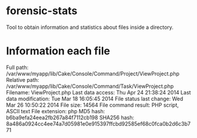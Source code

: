 forensic-stats
==============

Tool to obtain information and statistics about files inside a directory.

Information each file
=====================

Full path: /var/www/myapp/lib/Cake/Console/Command/Project/ViewProject.php
Relative path: /var/www/myapp/lib/Cake/Console/Command/Task/ViewProject.php
Filename: ViewProject.php
Last data access: Thu Apr 24 21:38:24 2014
Last data modification: Tue Mar 18 16:05:45 2014
File status last change: Wed Mar 26 10:50:22 2014
File size: 14564
File command result: PHP script, ASCII text
File extension: php
MD5 hash: b6ba9efa24eea2fb267a84f7112cb198
SHA256 hash: 8a486a0924cc4ee74a7d05981e0e915397ffcbd92585ef68c0fca0b2d6c3b771

